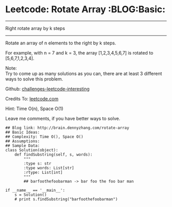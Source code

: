 # Leetcode: Rotate Array     :BLOG:Basic:


---

Right rotate array by k steps  

---

Rotate an array of n elements to the right by k steps.  

For example, with n = 7 and k = 3, the array [1,2,3,4,5,6,7] is rotated to [5,6,7,1,2,3,4].  

Note:  
Try to come up as many solutions as you can, there are at least 3 different ways to solve this problem.  

Github: [challenges-leetcode-interesting](https://github.com/DennyZhang/challenges-leetcode-interesting/tree/master/rotate-array)  

Credits To: [leetcode.com](https://leetcode.com/problems/rotate-array/description/)  

Hint: Time O(n), Space O(1)  

Leave me comments, if you have better ways to solve.  

    ## Blog link: http://brain.dennyzhang.com/rotate-array
    ## Basic Ideas:
    ## Complexity: Time O(), Space O()
    ## Assumptions:
    ## Sample Data:
    class Solution(object):
        def findSubstring(self, s, words):
            """
            :type s: str
            :type words: List[str]
            :rtype: List[int]
            """
            ## barfoothefoobarman -> bar foo the foo bar man
    
    if __name__ == '__main__':
        s = Solution()
        # print s.findSubstring("barfoothefoobarman")